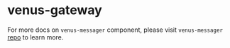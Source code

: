 # venus-gateway

For more docs on `venus-messager` component, please visit `venus-messager` [repo](https://github.com/ipfs-force-community/venus-gateway/tree/master/docs) to learn more.

